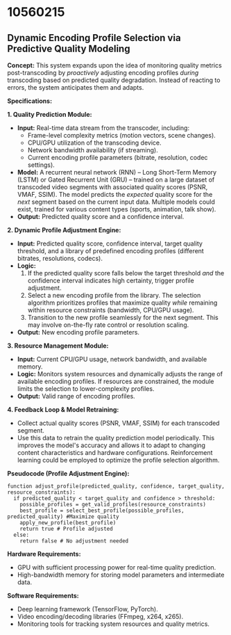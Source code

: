 # 10560215

## Dynamic Encoding Profile Selection via Predictive Quality Modeling

**Concept:** This system expands upon the idea of monitoring quality metrics post-transcoding by *proactively* adjusting encoding profiles *during* transcoding based on predicted quality degradation. Instead of reacting to errors, the system anticipates them and adapts.

**Specifications:**

**1. Quality Prediction Module:**

*   **Input:** Real-time data stream from the transcoder, including:
    *   Frame-level complexity metrics (motion vectors, scene changes).
    *   CPU/GPU utilization of the transcoding device.
    *   Network bandwidth availability (if streaming).
    *   Current encoding profile parameters (bitrate, resolution, codec settings).
*   **Model:** A recurrent neural network (RNN) – Long Short-Term Memory (LSTM) or Gated Recurrent Unit (GRU) – trained on a large dataset of transcoded video segments with associated quality scores (PSNR, VMAF, SSIM).  The model predicts the *expected* quality score for the *next* segment based on the current input data.  Multiple models could exist, trained for various content types (sports, animation, talk show).
*   **Output:** Predicted quality score and a confidence interval.

**2. Dynamic Profile Adjustment Engine:**

*   **Input:** Predicted quality score, confidence interval, target quality threshold, and a library of predefined encoding profiles (different bitrates, resolutions, codecs).
*   **Logic:**
    1.  If the predicted quality score falls below the target threshold *and* the confidence interval indicates high certainty, trigger profile adjustment.
    2.  Select a new encoding profile from the library.  The selection algorithm prioritizes profiles that maximize quality *while* remaining within resource constraints (bandwidth, CPU/GPU usage).
    3.  Transition to the new profile seamlessly for the next segment. This may involve on-the-fly rate control or resolution scaling.
*   **Output:** New encoding profile parameters.

**3. Resource Management Module:**

*   **Input:** Current CPU/GPU usage, network bandwidth, and available memory.
*   **Logic:** Monitors system resources and dynamically adjusts the range of available encoding profiles.  If resources are constrained, the module limits the selection to lower-complexity profiles.
*   **Output:** Valid range of encoding profiles.

**4. Feedback Loop & Model Retraining:**

*   Collect actual quality scores (PSNR, VMAF, SSIM) for each transcoded segment.
*   Use this data to retrain the quality prediction model periodically. This improves the model's accuracy and allows it to adapt to changing content characteristics and hardware configurations.  Reinforcement learning could be employed to optimize the profile selection algorithm.

**Pseudocode (Profile Adjustment Engine):**

```
function adjust_profile(predicted_quality, confidence, target_quality, resource_constraints):
  if predicted_quality < target_quality and confidence > threshold:
    possible_profiles = get_valid_profiles(resource_constraints)
    best_profile = select_best_profile(possible_profiles, predicted_quality) #Maximize quality
    apply_new_profile(best_profile)
    return true # Profile adjusted
  else:
    return false # No adjustment needed
```

**Hardware Requirements:**

*   GPU with sufficient processing power for real-time quality prediction.
*   High-bandwidth memory for storing model parameters and intermediate data.

**Software Requirements:**

*   Deep learning framework (TensorFlow, PyTorch).
*   Video encoding/decoding libraries (FFmpeg, x264, x265).
*   Monitoring tools for tracking system resources and quality metrics.